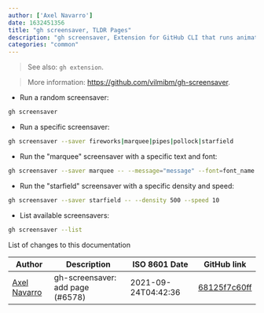 ```yaml
---
author: ['Axel Navarro']
date: 1632451356
title: "gh screensaver, TLDR Pages"
description: "gh screensaver, Extension for GitHub CLI that runs animated terminal screensavers."
categories: "common"
---
```

> See also: `gh extension`.

> More information: <https://github.com/vilmibm/gh-screensaver>.

- Run a random screensaver:

```bash
gh screensaver
```

- Run a specific screensaver:

```bash
gh screensaver --saver fireworks|marquee|pipes|pollock|starfield
```

- Run the "marquee" screensaver with a specific text and font:

```bash
gh screensaver --saver marquee -- --message="message" --font=font_name
```

- Run the "starfield" screensaver with a specific density and speed:

```bash
gh screensaver --saver starfield -- --density 500 --speed 10
```

- List available screensavers:

```bash
gh screensaver --list
```
List of changes to this documentation


Author | Description | ISO 8601 Date | GitHub link
------|-----|-----|-----
[Axel Navarro](mailto:navarroaxel@gmail.com) | gh-screensaver: add page (#6578) | 2021-09-24T04:42:36 | [68125f7c60ff](https://github.com/tldr-pages/tldr/commit/68125f7c60ff915fb36229fbe7515e4eb8e7f393)

